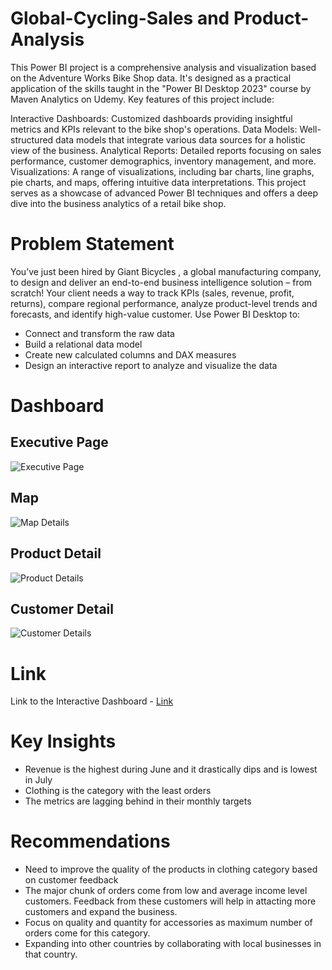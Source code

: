 # Global-Cycling-Sales and Product-Analysis

This Power BI project is a comprehensive analysis and visualization based on the Adventure Works Bike Shop data. It's designed as a practical application of the skills taught in the "Power BI Desktop 2023" course by Maven Analytics on Udemy. Key features of this project include:

Interactive Dashboards: Customized dashboards providing insightful metrics and KPIs relevant to the bike shop's operations.
Data Models: Well-structured data models that integrate various data sources for a holistic view of the business.
Analytical Reports: Detailed reports focusing on sales performance, customer demographics, inventory management, and more.
Visualizations: A range of visualizations, including bar charts, line graphs, pie charts, and maps, offering intuitive data interpretations.
This project serves as a showcase of advanced Power BI techniques and offers a deep dive into the business analytics of a retail bike shop.

# Problem Statement

You’ve just been hired by Giant Bicycles , a global manufacturing company, to design and deliver an end-to-end business intelligence solution – from scratch!
Your client needs a way to track KPIs (sales, revenue, profit, returns), compare regional performance, analyze product-level trends and forecasts, and identify high-value customer.
Use Power BI Desktop to:

- Connect and transform the raw data
- Build a relational data model
- Create new calculated columns and DAX measures
- Design an interactive report to analyze and visualize the data

# Dashboard

## Executive Page

![Executive Page](https://github.com/rajsaurav/Global-Cycling-Manufacturer-Analysis/assets/35574674/fc810648-beed-4ba7-8719-b9ac769e3afe)


## Map 

![Map Details](https://github.com/rajsaurav/Global-Cycling-Manufacturer-Analysis/assets/35574674/65135727-1756-4764-b271-274491064128)


## Product Detail

![Product Details](https://github.com/rajsaurav/Global-Cycling-Manufacturer-Analysis/assets/35574674/e6fc5f12-ad0a-459b-82a4-f4225eedafb8)


## Customer Detail

![Customer Details](https://github.com/rajsaurav/Global-Cycling-Manufacturer-Analysis/assets/35574674/c211f31c-f3f8-4222-9491-17c4aab6ee74)

# Link

Link to the Interactive Dashboard - [Link](https://www.novypro.com/project/cycling-manufacturer-product-insights--customer-details-power-bi)

# Key Insights
- Revenue is the highest during June and it drastically dips and is lowest in July
- Clothing is the category with the least orders
- The metrics are lagging behind in their monthly targets

# Recommendations
- Need to improve the quality of the products in clothing category based on customer feedback
- The major chunk of orders come from low and average income level customers. Feedback from these customers will help in attacting more customers and expand the business. 
- Focus on quality and quantity for accessories as maximum number of orders come for this category.
- Expanding into other countries by collaborating with local businesses in that country. 
  


